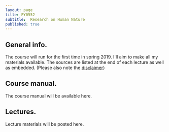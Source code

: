 ```yaml
---
layout: page
title: PY0552
subtitle:  Research on Human Nature
published: true
---
```


## General info.

The course will run for the first time in spring 2019. I'll aim to make all my materials available. The sources are listed at the end of each lecture as well as embedded. (Please also note the [disclaimer](/disclaimer))

## Course manual.

The course manual will be available here.

## Lectures.

Lecture materials will be posted here.
